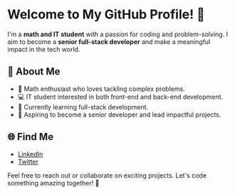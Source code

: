 # Welcome to My GitHub Profile! 👋

I'm a **math and IT student** with a passion for coding and problem-solving. I aim to become a **senior full-stack developer** and make a meaningful impact in the tech world.

## 🚀 About Me
- 🔢 Math enthusiast who loves tackling complex problems.
- 💻 IT student interested in both front-end and back-end development.
- 🌱 Currently learning full-stack development.
- 🎯 Aspiring to become a senior developer and lead impactful projects.



## 🌐 Find Me
- [LinkedIn](https://www.linkedin.com/in/omar-ait-ali-473ba72a3/)
- [Twitter](https://x.com/omologie)

Feel free to reach out or collaborate on exciting projects. Let's code something amazing together! 🚀
